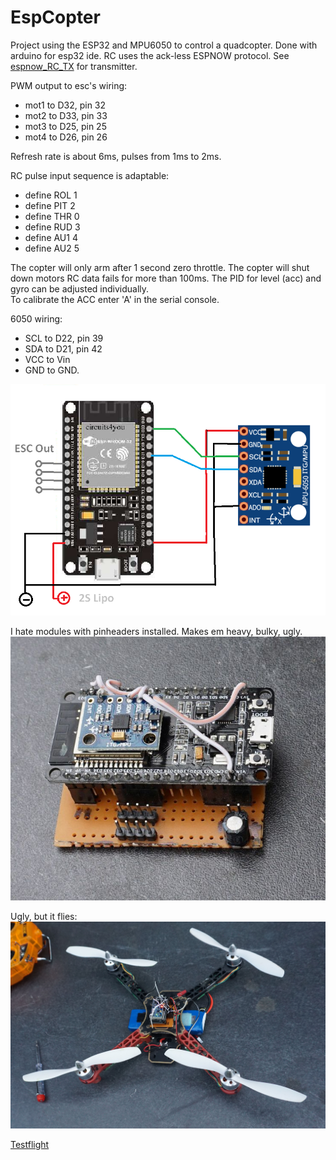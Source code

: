 # EspCopter

Project using the ESP32 and MPU6050 to control a quadcopter. Done with arduino for esp32 ide. 
RC uses the ack-less ESPNOW protocol. See [espnow_RC_TX](https://github.com/PepeTheFroggie/espnow_RC_TX) for transmitter.

PWM output to esc's wiring:

* mot1 to D32, pin 32
* mot2 to D33, pin 33
* mot3 to D25, pin 25
* mot4 to D26, pin 26 

Refresh rate is about 6ms, pulses from 1ms to 2ms.

RC pulse input sequence is adaptable: 

* define ROL 1
* define PIT 2
* define THR 0
* define RUD 3
* define AU1 4
* define AU2 5

The copter will only arm after 1 second zero throttle. The copter will shut down motors RC data fails for more than 100ms.
The PID for level (acc) and gyro can be adjusted individually.  
To calibrate the ACC enter 'A' in the serial console.

6050 wiring: 

* SCL to D22, pin 39 
* SDA to D21, pin 42 
* VCC to Vin 
* GND to GND.
 

![wiring.png](Wiring.png "Wiring")

I hate modules with pinheaders installed. Makes em heavy, bulky, ugly.
![DSC02360.jpg](DSC02360.jpg "I hate modules with pinheaders installed. Makes em heavy, bulky, ugly")

Ugly, but it flies:
![DSC02364.jpg](DSC02364.jpg "Mr.ugly")

[Testflight](https://youtu.be/QWrKGh4auAo)  

